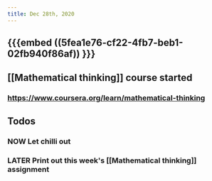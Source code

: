 ```yaml
---
title: Dec 28th, 2020
---
```


## {{{embed ((5fea1e76-cf22-4fb7-beb1-02fb940f86af)) }}}
## [[Mathematical thinking]] course started
### https://www.coursera.org/learn/mathematical-thinking
## Todos
### NOW Let chilli out
### LATER Print out this week's [[Mathematical thinking]] assignment
